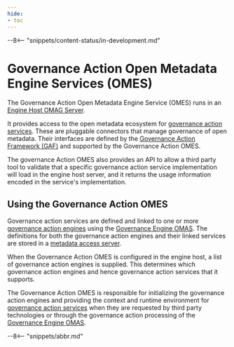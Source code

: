 ```yaml
---
hide:
- toc
---
```


<!-- SPDX-License-Identifier: CC-BY-4.0 -->
<!-- Copyright Contributors to the Egeria project. -->

--8<-- "snippets/content-status/in-development.md"

# Governance Action Open Metadata Engine Services (OMES)

The Governance Action Open Metadata Engine Service (OMES) runs in an [Engine Host OMAG Server](/egeria-docs/concepts/engine-host).

It provides access to the open metadata ecosystem for [governance action services](/egeria-docs/frameworks/gaf/#governance-action-service). These are pluggable connectors that manage governance of open metadata. Their interfaces are defined by the [Governance Action Framework (GAF)](/egeria-docs/frameworks/gaf) and supported by the Governance Action OMES.

The governance Action OMES also provides an API to allow a third party tool to validate that a specific governance action service implementation will load in the engine host server, and it returns the usage information encoded in the service's implementation.

## Using the Governance Action OMES

Governance action services are defined and linked to one or more [governance action engines](/egeria-docs/frameworks/gaf/#governance-action-engine) using the [Governance Engine OMAS](/egeria-docs/services/omas/governance-engine). The definitions for both the governance action engines and their linked services are stored in a [metadata access server](/egeria-docs/concepts/metadata-access-server).

When the Governance Action OMES is configured in the engine host, a list of governance action engines is supplied. This determines which governance action engines and hence governance action services that it supports.

The Governance Action OMES is responsible for initializing the governance action engines and providing the context and runtime environment for [governance action services](/egeria-docs/frameworks/gaf/#governance-action-service) when they are requested by third party technologies or through the governance action processing of the [Governance Engine OMAS](/egeria-docs/services/omas/governance-engine).

--8<-- "snippets/abbr.md"
